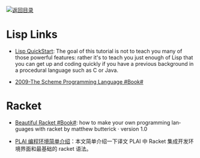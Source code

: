 [![返回目录](https://user-images.githubusercontent.com/5803001/38079637-ff0abcf0-3371-11e8-9b76-ad651620afc7.jpg)](https://github.com/wxyyxc1992/Awesome-Lists) 


# Lisp Links

* [Lisp QuickStart](http://cs.gmu.edu/~sean/lisp/LispTutorial.html): The goal of this tutorial is not to teach you many of those powerful features: rather it's to teach you just enough of Lisp that you can get up and coding quickly if you have a previous background in a procedural language such as C or Java.

* [2009-The Scheme Programming Language #Book#](http://www.scheme.com/tspl4/)

# Racket

* [Beautiful Racket #Book#](http://beautifulracket.com/): how to make your own pro­gram­ming lan­guages with racket by matthew but­t­er­ick · ver­sion 1.0

* [PLAI 编程环境简单介绍](https://zhuanlan.zhihu.com/p/24634895)：本文简单介绍一下译文 PLAI 中 Racket 集成开发环境界面和最基础的 racket 语法。
